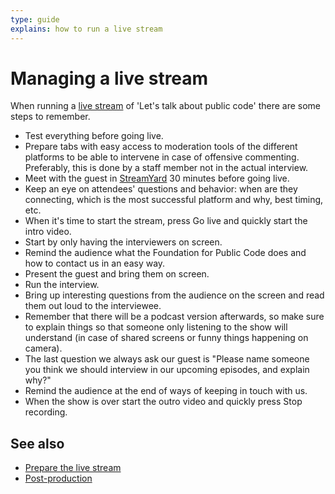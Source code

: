 ```yaml
---
type: guide
explains: how to run a live stream
---
```


# Managing a live stream

When running a [live stream](index.md) of 'Let's talk about  public code' there are some steps to remember.

- Test everything before going live.
- Prepare tabs with easy access to moderation tools of the different platforms to be able to intervene in case of offensive commenting. Preferably, this is done by a staff member not in the actual interview.
- Meet with the guest in [StreamYard](../tool-management/streamyard.md) 30 minutes before going live.
- Keep an eye on attendees' questions and behavior: when are they connecting, which is the most successful platform and why, best timing, etc.
- When it's time to start the stream, press Go live and quickly start the intro video.
- Start by only having the interviewers on screen.
- Remind the audience what the Foundation for Public Code does and how to contact us in an easy way.
- Present the guest and bring them on screen.
- Run the interview.
- Bring up interesting questions from the audience on the screen and read them out loud to the interviewee.
- Remember that there will be a podcast version afterwards, so make sure to explain things so that someone only listening to the show will understand (in case of shared screens or funny things happening on camera).
- The last question we always ask our guest is "Please name someone you think we should interview in our upcoming episodes, and explain why?"
- Remind the audience at the end of ways of keeping in touch with us.
- When the show is over start the outro video and quickly press Stop recording.

## See also

- [Prepare the live stream](prepare-live-stream.md)
- [Post-production](post-production.md)

